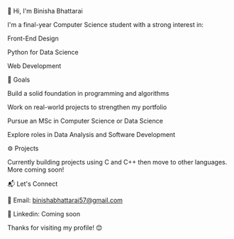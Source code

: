 👋 Hi, I'm Binisha Bhattarai

I'm a final-year Computer Science student with a strong interest in:

Front-End Design

Python for Data Science

Web Development  

🎯 Goals

Build a solid foundation in programming and algorithms

Work on real-world projects to strengthen my portfolio

Pursue an MSc in Computer Science or Data Science

Explore roles in Data Analysis and Software Development

⚙️ Projects

Currently building projects using C and C++ then move to other languages. More coming soon!

📬 Let's Connect

📧 Email: binishabhattarai57@gmail.com

🔗 Linkedin: Coming soon

Thanks for visiting my profile! 😊
